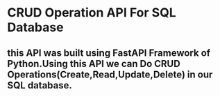 # CRUD Operation API For SQL Database
## this API was built using FastAPI Framework of Python.Using this API we can Do CRUD Operations(Create,Read,Update,Delete) in our SQL database.
